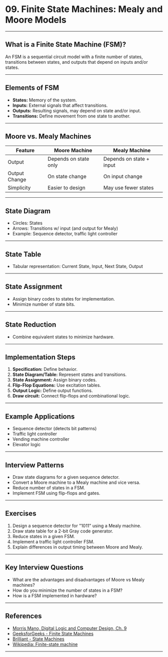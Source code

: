 # 09. Finite State Machines: Mealy and Moore Models

---

## What is a Finite State Machine (FSM)?

An FSM is a sequential circuit model with a finite number of states, transitions between states, and outputs that depend on inputs and/or states.

---

## Elements of FSM

- **States:** Memory of the system.
- **Inputs:** External signals that affect transitions.
- **Outputs:** Resulting signals, may depend on state and/or input.
- **Transitions:** Define movement from one state to another.

---

## Moore vs. Mealy Machines

| Feature      | Moore Machine           | Mealy Machine            |
|--------------|------------------------|-------------------------|
| Output       | Depends on state only  | Depends on state + input|
| Output Change| On state change        | On input change         |
| Simplicity   | Easier to design       | May use fewer states    |

---

## State Diagram

- Circles: States
- Arrows: Transitions w/ input (and output for Mealy)
- Example: Sequence detector, traffic light controller

---

## State Table

- Tabular representation: Current State, Input, Next State, Output

---

## State Assignment

- Assign binary codes to states for implementation.
- Minimize number of state bits.

---

## State Reduction

- Combine equivalent states to minimize hardware.

---

## Implementation Steps

1. **Specification:** Define behavior.
2. **State Diagram/Table:** Represent states and transitions.
3. **State Assignment:** Assign binary codes.
4. **Flip-Flop Equations:** Use excitation tables.
5. **Output Logic:** Define output functions.
6. **Draw circuit:** Connect flip-flops and combinational logic.

---

## Example Applications

- Sequence detector (detects bit patterns)
- Traffic light controller
- Vending machine controller
- Elevator logic

---

## Interview Patterns

- Draw state diagrams for a given sequence detector.
- Convert a Moore machine to a Mealy machine and vice versa.
- Reduce number of states in a FSM.
- Implement FSM using flip-flops and gates.

---

## Exercises

1. Design a sequence detector for "1011" using a Mealy machine.
2. Draw state table for a 2-bit Gray code generator.
3. Reduce states in a given FSM.
4. Implement a traffic light controller FSM.
5. Explain differences in output timing between Moore and Mealy.

---

## Key Interview Questions

- What are the advantages and disadvantages of Moore vs Mealy machines?
- How do you minimize the number of states in a FSM?
- How is a FSM implemented in hardware?

---

## References

- [Morris Mano, Digital Logic and Computer Design, Ch. 9](https://www.amazon.com/Digital-Logic-Computer-Design-Mano/dp/0132145103)
- [GeeksforGeeks - Finite State Machines](https://www.geeksforgeeks.org/finite-state-machine/)
- [Brilliant - State Machines](https://brilliant.org/wiki/state-machines/)
- [Wikipedia: Finite-state machine](https://en.wikipedia.org/wiki/Finite-state_machine)

---
